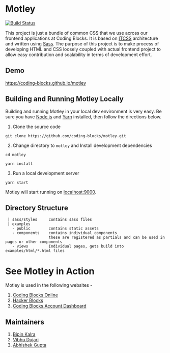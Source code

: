 # Motley
[![Build Status](https://travis-ci.org/coding-blocks/motley.svg?branch=master)](https://travis-ci.org/coding-blocks/motley)

This project is just a bundle of common CSS that we use across our frontend applications at Coding Blocks. It is based on [ITCSS](https://www.xfive.co/blog/itcss-scalable-maintainable-css-architecture/) architecture and written using [Sass](https://sass-lang.com/). The purpose of this project is to make process of developing HTML and CSS loosely coupled with actual frontend project to allow easy contribution and scalability in terms of development effort.

## Demo

https://coding-blocks.github.io/motley

 ## Building and Running Motley Locally
 Building and running Motley in your local dev environment is very easy. Be sure you have [Node.js](https://nodejs.org/) and [Yarn](https://yarnpkg.com/en/docs/install) installed, then follow the directions below. 
 
 1. Clone the source code

 `git clone https://github.com/coding-blocks/motley.git`

2. Change directory to `motley` and Install development dependencies

`cd motley`

 `yarn install`

3. Run a local development server

 `yarn start`
 
 Motley will start running on [localhost:9000](http://localhost:9000/).
 
 ## Directory Structure
 
 ```
  | sass/styles     contains sass files
  | examples
    - public        contains static assets
    - components    contains individual components
                    these are registered as partials and can be used in pages or other components
    - views         Individual pages, gets build into examples/html/*.html files
 ```
 
 # See Motley in Action
 
 Motley is used in the following websites - 
 
 1. [Coding Blocks Online](https://online.codingblocks.com)
 2. [Hacker Blocks](https://hack.codingblocks.com)
 2. [Coding Blocks Account Dashboard](https://account.codingblocks.com)

 ## Maintainers
 
 1. [Bipin Kalra](https://github.com/BipinKalra) 
 2. [Vibhu Dujari](https://github.com/vdvibhu20)
 3. [Abhishek Gupta](https://github.com/abhishek97)

 
 
